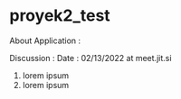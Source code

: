 # proyek2_test

About Application :

Discussion :
Date : 02/13/2022 at meet.jit.si
1. lorem ipsum
2. lorem ipsum
